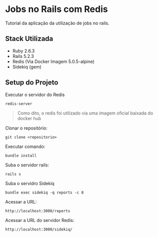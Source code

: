 # Jobs no Rails com Redis

Tutorial da aplicação da utilização de jobs no rails.

## Stack Utilizada

* Ruby 2.6.3
* Rails 5.2.3
* Redis (Via Docker Imagem 5.0.5-alpine)
* Sidekiq (gem)

## Setup do Projeto

Executar o servidor do Redis

`redis-server`

> Como dito, o redis foi utilizado via uma imagem oficial baixada do docker hub

Clonar o repositório:

`git clone <repositorio>`

Executar comando:

`bundle install`

Suba o servidor rails:

`rails s`

Suba o servidro Sidekiq

`bundle exec sidekiq -q reports -c 8`

Acessar a URL:

`http://localhost:3000/reports`

Acessar a URL do servidor Redis:

`http://localhost:3000/sidekiq/`

